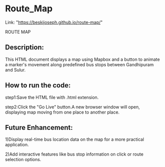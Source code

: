 # Route_Map

Link: "https://beskijoseph.github.io/route-map/"

ROUTE MAP

## Description:

This HTML document displays a map using Mapbox and a button to animate a marker's movement along predefined bus stops between Gandhipuram and Sulur.

## How to run the code:

step1:Save the HTML file with .html extension.

step2:Click the "Go Live" button.A new browser window will open, displaying map moving from one place to another place.

## Future Enhancement:

1)Display real-time bus location data on the map for a more practical application.

2)Add interactive features like bus stop information on click or route selection options.
